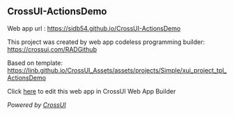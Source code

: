 ## CrossUI-ActionsDemo
Web app url : https://sidb54.github.io/CrossUI-ActionsDemo

This project was created by web app codeless programming builder: https://crossui.com/RADGithub

Based on template: https://linb.github.io/CrossUI_Assets/assets/projects/Simple/xui_project_tpl_ActionsDemo

Click [here](https://crossui.com/RADGithub/#!from=github&owner=sidb54&repo=CrossUI-ActionsDemo) to edit this web app in CrossUI Web App Builder

<i>Powered by [CrossUI](https://crossui.com)</i>

